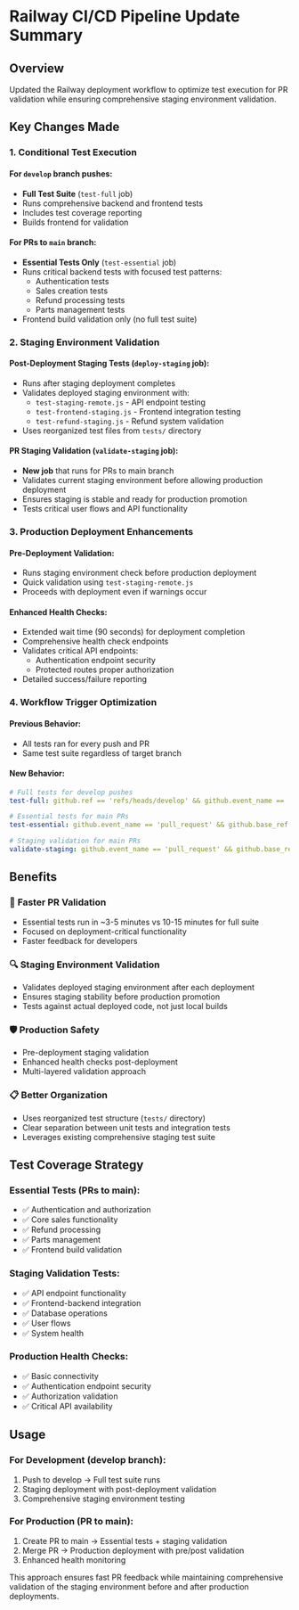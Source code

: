# Railway CI/CD Pipeline Update Summary

## Overview
Updated the Railway deployment workflow to optimize test execution for PR validation while ensuring comprehensive staging environment validation.

## Key Changes Made

### 1. **Conditional Test Execution**

#### For `develop` branch pushes:
- **Full Test Suite** (`test-full` job)
- Runs comprehensive backend and frontend tests
- Includes test coverage reporting
- Builds frontend for validation

#### For PRs to `main` branch:
- **Essential Tests Only** (`test-essential` job)
- Runs critical backend tests with focused test patterns:
  - Authentication tests
  - Sales creation tests  
  - Refund processing tests
  - Parts management tests
- Frontend build validation only (no full test suite)

### 2. **Staging Environment Validation**

#### Post-Deployment Staging Tests (`deploy-staging` job):
- Runs after staging deployment completes
- Validates deployed staging environment with:
  - `test-staging-remote.js` - API endpoint testing
  - `test-frontend-staging.js` - Frontend integration testing  
  - `test-refund-staging.js` - Refund system validation
- Uses reorganized test files from `tests/` directory

#### PR Staging Validation (`validate-staging` job):
- **New job** that runs for PRs to main branch
- Validates current staging environment before allowing production deployment
- Ensures staging is stable and ready for production promotion
- Tests critical user flows and API functionality

### 3. **Production Deployment Enhancements**

#### Pre-Deployment Validation:
- Runs staging environment check before production deployment
- Quick validation using `test-staging-remote.js`
- Proceeds with deployment even if warnings occur

#### Enhanced Health Checks:
- Extended wait time (90 seconds) for deployment completion
- Comprehensive health check endpoints
- Validates critical API endpoints:
  - Authentication endpoint security
  - Protected routes proper authorization
- Detailed success/failure reporting

### 4. **Workflow Trigger Optimization**

#### Previous Behavior:
- All tests ran for every push and PR
- Same test suite regardless of target branch

#### New Behavior:
```yaml
# Full tests for develop pushes
test-full: github.ref == 'refs/heads/develop' && github.event_name == 'push'

# Essential tests for main PRs  
test-essential: github.event_name == 'pull_request' && github.base_ref == 'main'

# Staging validation for main PRs
validate-staging: github.event_name == 'pull_request' && github.base_ref == 'main'
```

## Benefits

### 🚀 **Faster PR Validation**
- Essential tests run in ~3-5 minutes vs 10-15 minutes for full suite
- Focused on deployment-critical functionality
- Faster feedback for developers

### 🔍 **Staging Environment Validation**
- Validates deployed staging environment after each deployment
- Ensures staging stability before production promotion
- Tests against actual deployed code, not just local builds

### 🛡️ **Production Safety**
- Pre-deployment staging validation
- Enhanced health checks post-deployment
- Multi-layered validation approach

### 📋 **Better Organization**
- Uses reorganized test structure (`tests/` directory)
- Clear separation between unit tests and integration tests
- Leverages existing comprehensive staging test suite

## Test Coverage Strategy

### Essential Tests (PRs to main):
- ✅ Authentication and authorization
- ✅ Core sales functionality  
- ✅ Refund processing
- ✅ Parts management
- ✅ Frontend build validation

### Staging Validation Tests:
- ✅ API endpoint functionality
- ✅ Frontend-backend integration
- ✅ Database operations
- ✅ User flows
- ✅ System health

### Production Health Checks:
- ✅ Basic connectivity
- ✅ Authentication endpoint security
- ✅ Authorization validation
- ✅ Critical API availability

## Usage

### For Development (develop branch):
1. Push to develop → Full test suite runs
2. Staging deployment with post-deployment validation
3. Comprehensive staging environment testing

### For Production (PR to main):
1. Create PR to main → Essential tests + staging validation
2. Merge PR → Production deployment with pre/post validation
3. Enhanced health monitoring

This approach ensures fast PR feedback while maintaining comprehensive validation of the staging environment before and after production deployments.
